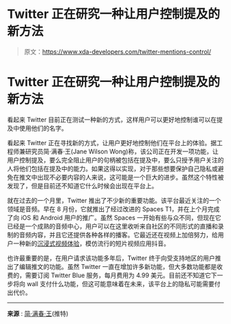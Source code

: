 # Twitter 正在研究一种让用户控制提及的新方法

> 原文：<https://www.xda-developers.com/twitter-mentions-control/>

# Twitter 正在研究一种让用户控制提及的新方法

看起来 Twitter 目前正在测试一种新的方式，这样用户可以更好地控制谁可以在提及中使用他们的名字。

看起来 Twitter 正在寻找新的方式，让用户更好地控制他们在平台上的体验。据工程师兼研究员简·满春·王(Jane Wilson Wong)称，该公司正在开发一项功能，让用户控制提及，要么完全阻止用户的句柄被包括在提及中，要么只授予用户关注的人将他们包括在提及中的能力。如果这得以实现，对于那些想要保护自己隐私或避免在推文中出现不必要内容的人来说，这可能是一个巨大的进步。虽然这个特性被发现了，但是目前还不知道它什么时候会出现在平台上。

就在过去的一个月里，Twitter 推出了不少新的重要功能。该平台最近关注的一个领域是音频。早在 8 月份，它就推出了经过改进的 Spaces T1，并在上个月完成了向 iOS 和 Android 用户的推广。虽然 Spaces 一开始有些与众不同，但现在它已经是一个成熟的音频中心，用户可以在这里收听来自社区的不同形式的直播和录制的音频内容，并且它还提供各种各样的播客。它最近还在视频上加倍努力，给用户一种新的[沉浸式视频体验](https://www.xda-developers.com/twitter-immersive-video-experience/)，模仿流行的短片视频应用抖音。

也许最重要的是，在用户请求该功能多年后，Twitter 终于向受支持地区的用户推出了编辑推文的功能。虽然 Twitter 一直在增加许多新功能，但大多数功能都是收费的，需要订阅 Twitter Blue 服务，每月费用为 4.99 美元。目前还不知道它下一步将向 wall 支付什么功能，但这可能意味着在未来，该平台上的隐私可能需要付出代价。

* * *

**来源** : [简·满春·王](https://twitter.com/wongmjane/status/1580630339889745920)(推特)